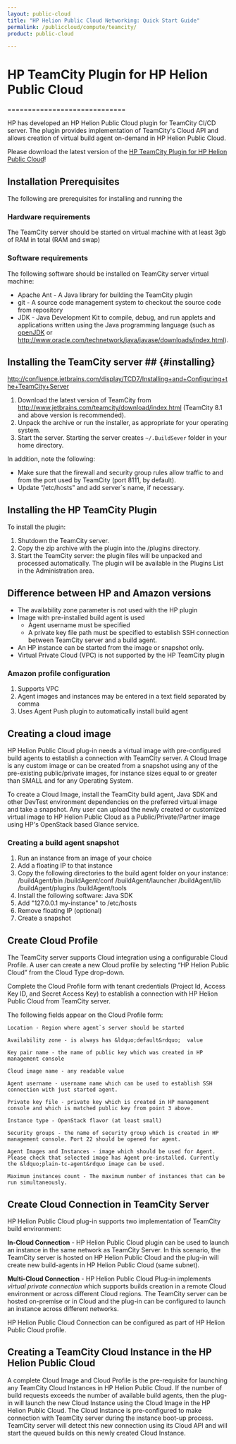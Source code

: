 ```yaml
---
layout: public-cloud
title: "HP Helion Public Cloud Networking: Quick Start Guide"
permalink: /publiccloud/compute/teamcity/
product: public-cloud

---
```

<!--PUBLISHED-->

# HP TeamCity Plugin for HP Helion Public Cloud
=============================

HP has developed an HP Helion Public Cloud plugin for TeamCity CI/CD server. The plugin provides implementation of TeamCity's Cloud API and allows creation of virtual build agent on-demand in HP Helion Public Cloud. 

Please download the latest version of the [HP TeamCity Plugin for HP Helion Public Cloud](http://www.jetbrains.com/teamcity/plugins/)!

## Installation Prerequisites ##

The following are prerequisites for installing and running the

### Hardware requirements ###

The TeamCity server should be started on virtual machine with at least 3gb of RAM in total (RAM and swap)

### Software requirements ###

The following software should be installed on TeamCity server virtual machine:

- Apache Ant - A Java library for building the TeamCity plugin
- git - A source code management system to checkout the source code from repository
- JDK - Java Development Kit to compile, debug, and run applets and applications written using the Java programming language (such as [openJDK](http://openjdk.java.net/) or http://www.oracle.com/technetwork/java/javase/downloads/index.html).

## Installing the TeamCity server ## {#installing}

http://confluence.jetbrains.com/display/TCD7/Installing+and+Configuring+the+TeamCity+Server

1. Download the latest version of TeamCity from http://www.jetbrains.com/teamcity/download/index.html (TeamCity 8.1 and above version is recommended).
2. Unpack the archive or run the installer, as appropriate for your operating system.
3. Start the server. Starting the server creates `~/.BuildSever` folder in your home directory.

In addition, note the following:
- Make sure that the firewall and security group rules allow traffic to and from the port used by TeamCity (port 8111, by default).
- Update &ldquo;/etc/hosts&rdquo;  and add server`s name, if necessary.

## Installing the HP TeamCity Plugin ##

To install the plugin:

1. Shutdown the TeamCity server.
2. Copy the zip archive with the plugin into the <TeamCity Data Directory>/plugins directory.
3. Start the TeamCity server: the plugin files will be unpacked and processed automatically. The plugin will be available in the Plugins List in the Administration area.

## Difference between HP and Amazon versions ##

- The availability zone parameter is not used with the HP plugin
- Image with pre-installed build agent is used
	- Agent username must be specified
	- A private key file path must be specified to establish SSH connection between TeamCity server and a build agent.
- An HP instance can be started from the image or snapshot only.
- Virtual Private Cloud (VPC) is not supported by the HP TeamCity plugin

### Amazon profile configuration ###

1. Supports VPC
2. Agent images and instances may be entered in a text field separated by comma
3. Uses Agent Push plugin to automatically install build agent

## Creating a cloud image ##
 
HP Helion Public Cloud plug-in needs a virtual image with pre-configured build agents to establish a connection with TeamCity server. A Cloud Image is any custom image or can be created from a snapshot using any of the pre-existing public/private images, for instance sizes equal to or greater than SMALL and for any Operating System.  

To create a Cloud Image, install the TeamCity build agent, Java SDK and other DevTest environment dependencies on the preferred virtual image and take a snapshot. Any user can upload the newly created or customized virtual image to HP Helion Public Cloud as a Public/Private/Partner image using HP's OpenStack based Glance service. 

### Creating a build agent snapshot ###

1. Run an instance from an image of your choice
2. Add a floating IP to that instance
3. Copy the following directories to the build agent folder on your instance:
    <TEAMCITY-HOME>/buildAgent/bin
    <TEAMCITY-HOME>/buildAgent/conf
    <TEAMCITY-HOME>/buildAgent/launcher
    <TEAMCITY-HOME>/buildAgent/lib
    <TEAMCITY-HOME>/buildAgent/plugins
    <TEAMCITY-HOME>/buildAgent/tools
4. Install the following software:
    Java SDK
5. Add "127.0.0.1 my-instance" to /etc/hosts
6. Remove floating IP (optional)
7. Create a snapshot

## Create Cloud Profile ##

The TeamCity server supports Cloud integration using a configurable Cloud Profile. A user can create a new Cloud profile by selecting &ldquo;HP Helion Public Cloud&rdquo;  from the Cloud Type drop-down.

Complete the Cloud Profile form with tenant credentials (Project Id, Access Key ID, and Secret Access Key) to establish a connection with HP Helion Public Cloud from TeamCity server. 

The following fields appear on the Cloud Profile form: 

	Location - Region where agent`s server should be started

	Availability zone - is always has &ldquo;default&rdquo;  value

	Key pair name - the name of public key which was created in HP management console

	Cloud image name - any readable value

	Agent username - username name which can be used to establish SSH connection with just started agent.
	
	Private key file - private key which is created in HP management console and which is matched public key from point 3 above.

	Instance type - OpenStack flavor (at least small)

	Security groups - the name of security group which is created in HP management console. Port 22 should be opened for agent.

	Agent Images and Instances - image which should be used for Agent. Please check that selected image has Agent pre-installed. Currently the &ldquo;plain-tc-agent&rdquo image can be used.

	Maximum instances count - The maximum number of instances that can be run simultaneously.

## Create Cloud Connection in TeamCity Server ##

HP Helion Public Cloud plug-in supports two implementation of TeamCity build environment: 

**In-Cloud Connection** - HP Helion Public Cloud plugin can be used to launch an instance in the same network as TeamCity Server. In this scenario, the TeamCity server is hosted on HP Helion Public Cloud and the plug-in will create new build-agents in HP Helion Public Cloud (same subnet).

**Multi-Cloud Connection** - HP Helion Public Cloud Plug-in implements *virtual private connection* which supports builds creation in a remote Cloud environment or across different Cloud regions. The TeamCity server can be hosted on-premise or in Cloud and the plug-in can be configured to launch an instance across different networks.

HP Helion Public Cloud Connection can be configured as part of HP Helion Public Cloud profile.

## Creating a TeamCity Cloud Instance in the HP Helion Public Cloud ##

A complete Cloud Image and Cloud Profile is the pre-requisite for launching any TeamCity Cloud Instances in HP Helion Public Cloud. If the number of build requests exceeds the number of available build agents, then the plug-in will launch the new Cloud Instance using the Cloud Image in the HP Helion Public Cloud. 
The Cloud Instance is pre-configured to make connection with TeamCity server during the instance boot-up process. TeamCity server will detect this new connection using its Cloud API and will start the queued builds on this newly created Cloud Instance.
